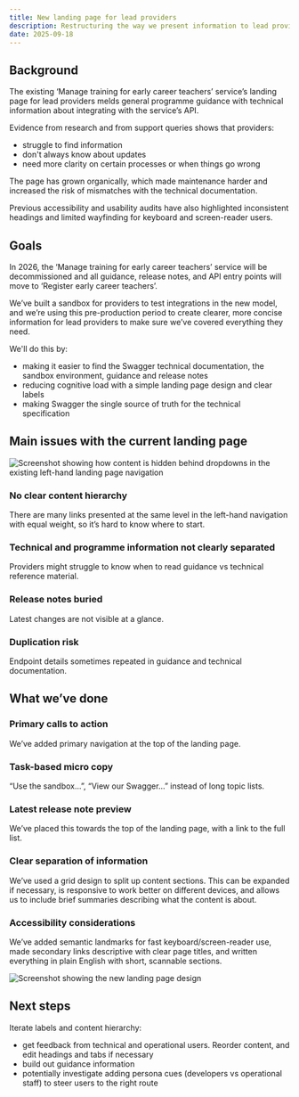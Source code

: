 ```yaml
---  
title: New landing page for lead providers
description: Restructuring the way we present information to lead providers 
date: 2025-09-18  
--- 
```


## Background 

The existing ‘Manage training for early career teachers’ service’s landing page for lead providers melds general programme guidance with technical information about integrating with the service’s API.  

Evidence from research and from support queries shows that providers: 

* struggle to find information
* don't always know about updates
* need more clarity on certain processes or when things go wrong 

The page has grown organically, which made maintenance harder and increased the risk of mismatches with the technical documentation.  

Previous accessibility and usability audits have also highlighted inconsistent headings and limited wayfinding for keyboard and screen-reader users.

## Goals 

In 2026, the ‘Manage training for early career teachers’ service will be decommissioned and all guidance, release notes, and API entry points will move to ‘Register early career teachers’. 

We’ve built a sandbox for providers to test integrations in the new model, and we’re using this pre-production period to create clearer, more concise information for lead providers to make sure we’ve covered everything they need. 

We'll do this by: 

* making it easier to find the Swagger technical documentation, the sandbox environment, guidance and release notes
* reducing cognitive load with a simple landing page design and clear labels
* making Swagger the single source of truth for the technical specification

## Main issues with the current landing page 

![Screenshot showing how content is hidden behind dropdowns in the existing left-hand landing page navigation](teacher-cpd-design-history/app/images/manage-cpd-delivery/new-landing-page-for-lead-providers/screenshot-content-hidden-by-dropdowns.png)

### No clear content hierarchy 

There are many links presented at the same level in the left-hand navigation with equal weight, so it’s hard to know where to start.  

### Technical and programme information not clearly separated  

Providers might struggle to know when to read guidance vs technical reference material. 

### Release notes buried 

Latest changes are not visible at a glance. 

### Duplication risk 

Endpoint details sometimes repeated in guidance and technical documentation.   

## What we’ve done 

### Primary calls to action 
 
We’ve added primary navigation at the top of the landing page.  

### Task-based micro copy 

“Use the sandbox...”, “View our Swagger...” instead of long topic lists. 

### Latest release note preview 

We’ve placed this towards the top of the landing page, with a link to the full list. 

### Clear separation of information  

We’ve used a grid design to split up content sections. This can be expanded if necessary, is responsive to work better on different devices, and allows us to include brief summaries describing what the content is about.  

### Accessibility considerations 

We’ve added semantic landmarks for fast keyboard/screen-reader use, made secondary links descriptive with clear page titles, and written everything in plain English with short, scannable sections. 

![Screenshot showing the new landing page design](teacher-cpd-design-history/app/images/manage-cpd-delivery/new-landing-page-for-lead-providers/screenshot-new-landing-page-design.png) 

## Next steps 

Iterate labels and content hierarchy: 

* get feedback from technical and operational users. Reorder content, and edit headings and tabs if necessary
* build out guidance information
* potentially investigate adding persona cues (developers vs operational staff) to steer users to the right route 
